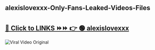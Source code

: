 
 ## alexislovexxx-Only-Fans-Leaked-Videos-Files

# <h2><a href="https://mediaupload.pro?alexislovexxx">🔗 Click to LINKS ⏩⏩ 👉 🟢 alexislovexxx </a></h2>

<a href="https://mediaupload.pro?alexislovexxx" rel="nofollow" data-target="animated-image.originalLink"><img src="https://i.ibb.co.com/xMMVF88/686577567.gif" alt="Viral Video Original" style="max-width: 100%; display: inline-block;" data-target="animated-image.originalImage"></a>